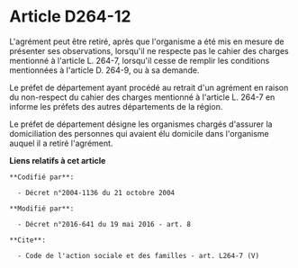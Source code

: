 # Article D264-12

L'agrément peut être retiré, après que l'organisme a été mis en mesure de présenter ses observations, lorsqu'il ne respecte
pas le cahier des charges mentionné à l'article L. 264-7, lorsqu'il cesse de remplir les conditions mentionnées à l'article
D. 264-9, ou à sa demande. 

Le préfet de département ayant procédé au retrait d'un agrément en raison du non-respect du cahier des charges mentionné à
l'article L. 264-7 en informe les préfets des autres départements de la région. 

Le préfet de département désigne les organismes chargés d'assurer la domiciliation des personnes qui avaient élu domicile
dans l'organisme auquel il a retiré l'agrément.

**Liens relatifs à cet article**

	**Codifié par**:

	  - Décret n°2004-1136 du 21 octobre 2004

	**Modifié par**:

	  - Décret n°2016-641 du 19 mai 2016 - art. 8

	**Cite**:

	  - Code de l'action sociale et des familles - art. L264-7 (V)
